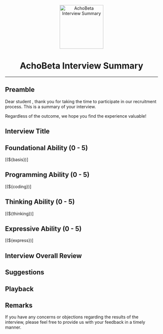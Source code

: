 
[//]: # (
    1. markdown 支持 html 标签，markdown 渲染器不支持也无所谓，反正都要转成 html
    2. 部分 markdown 渲染器支持 html 标签里写 markdown 代码（例如 IDEA 的），但是在转化为 html 的时候。html 标签中的 markdown 代码并不会被识别到
    3. 图片 src 如果是相对路径的形式，在邮件里是看不到的，因为我们发邮件提供的是 html 代码，但邮件厂商或多或少都限制在渲染的时候请求资源的总大小
)
<div style="text-align: center;">
    <img src="https://www.freeimg.cn/i/2024/08/13/66bb1f6b81c84.png" width="144px" height="144px" alt="AchoBeta Interview Summary"/>
    <br/>
    <h1>AchoBeta Interview Summary</h1>
</div>

---

## **Preamble**

Dear student <strong th:text="${studentId}"></strong>, thank you for taking the time to participate in our recruitment process. This is a summary of your interview.

Regardless of the outcome, we hope you find the experience valuable!

## **Interview Title**

<span th:text="${title}"></span>

## **Foundational Ability (0 - 5)**

[//]: # (纯文本插入)
[(${basis})]

## **Programming Ability (0 - 5)**

[(${coding})]

## **Thinking Ability (0 - 5)**

[(${thinking})]

## **Expressive Ability (0 - 5)**

[(${express})]

## **Interview Overall Review**

[//]: # (使用注入标签的方式进行语法屏蔽)
<span th:text="${evaluate}"></span>

## **Suggestions**

<span th:text="${suggest}"></span>

## **Playback**

<span th:text="${playback}"></span>

## **Remarks**

If you have any concerns or objections regarding the results of the interview, please feel free to provide us with your feedback in a timely manner.
